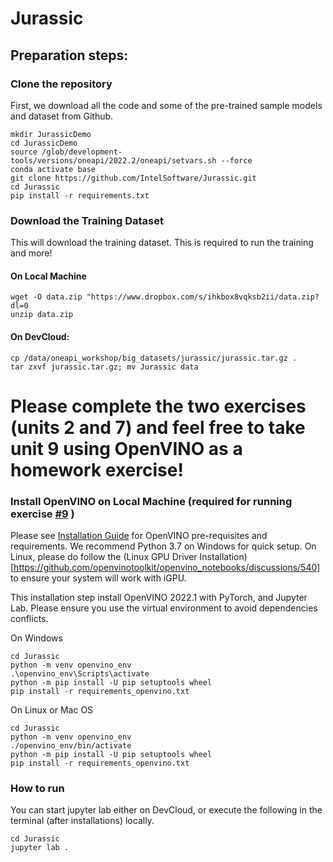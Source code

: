 # Jurassic

## Preparation steps:

### Clone the repository
First, we download all the code and some of the pre-trained sample models and dataset from Github. 
```
mkdir JurassicDemo
cd JurassicDemo
source /glob/development-tools/versions/oneapi/2022.2/oneapi/setvars.sh --force
conda activate base
git clone https://github.com/IntelSoftware/Jurassic.git
cd Jurassic
pip install -r requirements.txt
```

### Download the Training Dataset
This will download the training dataset. This is required to run the training and more! 

#### On Local Machine 
```
wget -O data.zip "https://www.dropbox.com/s/ihkbox8vqksb2ii/data.zip?dl=0
unzip data.zip
```
#### On DevCloud:   
```
cp /data/oneapi_workshop/big_datasets/jurassic/jurassic.tar.gz .
tar zxvf jurassic.tar.gz; mv Jurassic data
```

# Please complete the two exercises (units 2 and 7) and feel free to take unit 9 using OpenVINO as a homework exercise!

### Install OpenVINO on Local Machine (required for running exercise [#9](https://github.com/IntelSoftware/Jurassic/blob/main/09_Dino_bone_find_OpenVINO.ipynb) )
Please see [Installation Guide](https://github.com/openvinotoolkit/openvino_notebooks#-installation-guide) for OpenVINO 
pre-requisites and requirements. We recommend Python 3.7 on Windows for quick setup. On Linux, please do follow the (Linux GPU Driver Installation)[https://github.com/openvinotoolkit/openvino_notebooks/discussions/540] to ensure your system will work with iGPU. 

This installation step install OpenVINO 2022.1 with PyTorch, and Jupyter Lab. Please ensure you use the virtual environment to avoid dependencies conflicts. 

On Windows
```
cd Jurassic
python -m venv openvino_env
.\openvino_env\Scripts\activate
python -m pip install -U pip setuptools wheel
pip install -r requirements_openvino.txt
```


On Linux or Mac OS 
```
cd Jurassic
python -m venv openvino_env
./openvino_env/bin/activate
python -m pip install -U pip setuptools wheel
pip install -r requirements_openvino.txt
```

### How to run
You can start jupyter lab either on DevCloud, or execute the following in the terminal (after installations) locally.

```
cd Jurassic
jupyter lab .
```

